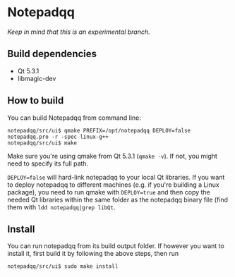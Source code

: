 Notepadqq
=========

_Keep in mind that this is an experimental branch._

Build dependencies
------------------
   * Qt 5.3.1
   * libmagic-dev

How to build
------------
You can build Notepadqq from command line:

    notepadqq/src/ui$ qmake PREFIX=/opt/notepadqq DEPLOY=false notepadqq.pro -r -spec linux-g++
    notepadqq/src/ui$ make
    
Make sure you're using qmake from Qt 5.3.1 (`qmake -v`). If not, you might need to specify its full path.

`DEPLOY=false` will hard-link notepadqq to your local Qt libraries. If you want to deploy notepadqq to
different machines (e.g. if you're building a Linux package), you need to run qmake with `DEPLOY=true` and
then copy the needed Qt libraries within the same folder as the notepadqq binary file (find them with `ldd notepadqq|grep libQt`.

Install
-------
You can run notepadqq from its build output folder. If however you want to install it, first build it
by following the above steps, then run

    notepadqq/src/ui$ sudo make install
